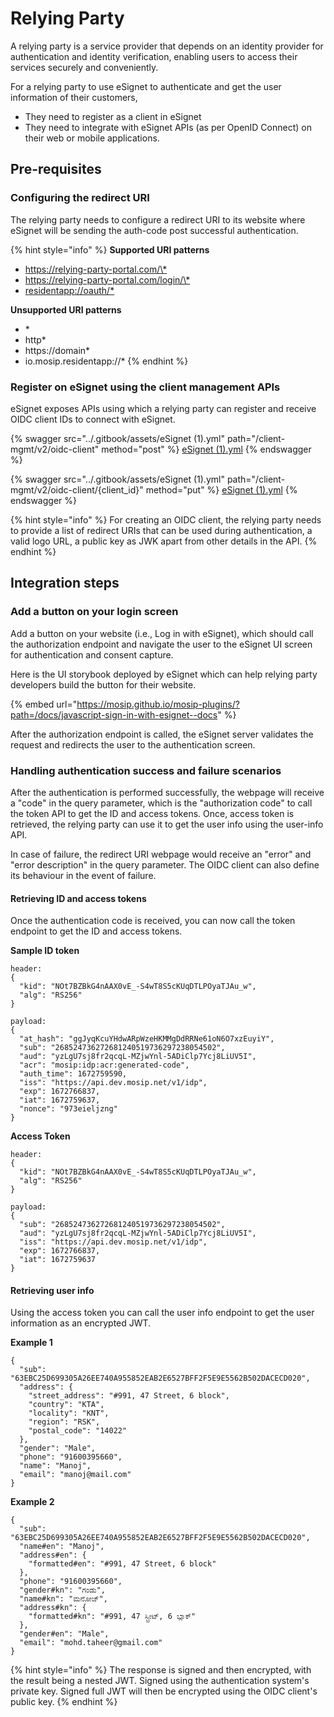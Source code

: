 # Relying Party

A relying party is a service provider that depends on an identity provider for authentication and identity verification, enabling users to access their services securely and conveniently.

For a relying party to use eSignet to authenticate and get the user information of their customers,

* They need to register as a client in eSignet
* They need to integrate with eSignet APIs (as per OpenID Connect) on their web or mobile applications.

## Pre-requisites

### Configuring the redirect URI

The relying party needs to configure a redirect URI to its website where eSignet will be sending the auth-code post successful authentication.

{% hint style="info" %}
**Supported URI patterns**

* [https://relying-party-portal.com/\*  ](https://relying-party-portal.com/\*https://relying-party-portal.com/login/\*residentapp://oauth/\*)
* [https://relying-party-portal.com/login/\*  ](https://relying-party-portal.com/\*https://relying-party-portal.com/login/\*residentapp://oauth/\*)
* [residentapp://oauth/\*  ](https://relying-party-portal.com/\*https://relying-party-portal.com/login/\*residentapp://oauth/\*)

**Unsupported URI patterns**

* \*
* http\*
* https://domain\*
* io.mosip.residentapp://\*
{% endhint %}

### Register on eSignet using the client management APIs

eSignet exposes APIs using which a relying party can register and receive OIDC client IDs to connect with eSignet.

{% swagger src="../.gitbook/assets/eSignet (1).yml" path="/client-mgmt/v2/oidc-client" method="post" %}
[eSignet (1).yml](<../.gitbook/assets/eSignet (1).yml>)
{% endswagger %}

{% swagger src="../.gitbook/assets/eSignet (1).yml" path="/client-mgmt/v2/oidc-client/{client_id}" method="put" %}
[eSignet (1).yml](<../.gitbook/assets/eSignet (1).yml>)
{% endswagger %}

{% hint style="info" %}
For creating an OIDC client, the relying party needs to provide a list of redirect URIs that can be used during authentication, a valid logo URL, a public key as JWK apart from other details in the API.
{% endhint %}

## Integration steps

### Add a button on your login screen

Add a button on your website (i.e., Log in with eSignet), which should call the authorization endpoint and navigate the user to the eSignet UI screen for authentication and consent capture.

Here is the UI storybook deployed by eSignet which can help relying party developers build the button for their website.

{% embed url="https://mosip.github.io/mosip-plugins/?path=/docs/javascript-sign-in-with-esignet--docs" %}

After the authorization endpoint is called, the eSignet server validates the request and redirects the user to the authentication screen.

### Handling authentication success and failure scenarios

After the authentication is performed successfully, the webpage will receive a "code" in the query parameter, which is the "authorization code" to call the token API to get the ID and access tokens. Once, access token is retrieved, the relying party can use it to get the user info using the user-info API.

In case of failure, the redirect URI webpage would receive an "error" and "error description" in the query parameter. The OIDC client can also define its behaviour in the event of failure.

#### Retrieving ID and access tokens

Once the authentication code is received, you can now call the token endpoint to get the ID and access tokens.

**Sample ID token**

```
header: 
{
  "kid": "NOt7BZBkG4nAAX0vE_-S4wT8S5cKUqDTLPOyaTJAu_w",
  "alg": "RS256"
}
```

```
payload: 
{
  "at_hash": "ggJyqKcuYHdwARpWzeHKMMgDdRRNe61oN6O7xzEuyiY",
  "sub": "268524736272681240519736297238054502",
  "aud": "yzLgU7sj8fr2qcqL-MZjwYnl-5ADiClp7Ycj8LiUV5I",
  "acr": "mosip:idp:acr:generated-code",
  "auth_time": 1672759590,
  "iss": "https://api.dev.mosip.net/v1/idp",
  "exp": 1672766837,
  "iat": 1672759637,
  "nonce": "973eieljzng"
}
```

**Access Token**

```
header: 
{
  "kid": "NOt7BZBkG4nAAX0vE_-S4wT8S5cKUqDTLPOyaTJAu_w",
  "alg": "RS256"
}
```

```
payload: 
{
  "sub": "268524736272681240519736297238054502",
  "aud": "yzLgU7sj8fr2qcqL-MZjwYnl-5ADiClp7Ycj8LiUV5I",
  "iss": "https://api.dev.mosip.net/v1/idp",
  "exp": 1672766837,
  "iat": 1672759637
}
```

#### Retrieving user info

Using the access token you can call the user info endpoint to get the user information as an encrypted JWT.

**Example 1**

```
{
  "sub": "63EBC25D699305A26EE740A955852EAB2E6527BFF2F5E9E5562B502DACECD020",
  "address": {
    "street_address": "#991, 47 Street, 6 block",
    "country": "KTA",
    "locality": "KNT",
    "region": "RSK",
    "postal_code": "14022"
  },
  "gender": "Male",
  "phone": "91600395660",
  "name": "Manoj",
  "email": "manoj@mail.com"
}
```

**Example 2**

```
{
  "sub": "63EBC25D699305A26EE740A955852EAB2E6527BFF2F5E9E5562B502DACECD020",
  "name#en": "Manoj",
  "address#en": {
    "formatted#en": "#991, 47 Street, 6 block"
  },
  "phone": "91600395660",
  "gender#kn": "ಗಂಡು",
  "name#kn": "ಮನೋಜ್",
  "address#kn": {
    "formatted#kn": "#991, 47 ಸ್ಟ್ರೀಟ್, 6 ಬ್ಲಾಕ್"
  },
  "gender#en": "Male",
  "email": "mohd.taheer@gmail.com"
}
```

{% hint style="info" %}
The response is signed and then encrypted, with the result being a nested JWT. Signed using the authentication system's private key. Signed full JWT will then be encrypted using the OIDC client's public key.
{% endhint %}
